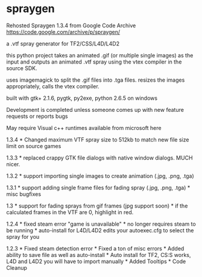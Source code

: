 # spraygen
Rehosted Spraygen 1.3.4 from Google Code Archive https://code.google.com/archive/p/spraygen/


a .vtf spray generator for TF2/CSS/L4D/L4D2

this python project takes an animated .gif (or multiple single images) as the input and outputs an animated .vtf spray using the vtex compiler in the source SDK.

uses imagemagick to split the .gif files into .tga files. resizes the images appropriately, calls the vtex compiler.

built with gtk+ 2.1.6, pygtk, py2exe, python 2.6.5 on windows

Development is completed unless someone comes up with new feature requests or reports bugs

May require Visual c++ runtimes available from microsoft here

1.3.4 * Changed maximum VTF spray size to 512kb to match new file size limit on source games

1.3.3 * replaced crappy GTK file dialogs with native window dialogs. MUCH nicer.

1.3.2 * support importing single images to create animation (.jpg, .png, .tga)

1.3.1 * support adding single frame files for fading spray (.jpg, .png, .tga) * misc bugfixes

1.3 * support for fading sprays from gif frames (jpg support soon) * if the calculated frames in the VTF are 0, highlight in red.

1.2.4 * fixed steam error "game is unavailable" * no longer requires steam to be running * auto-install for L4D/L4D2 edits your autoexec.cfg to select the spray for you

1.2.3 * Fixed steam detection error * Fixed a ton of misc errors * Added ability to save file as well as auto-install * Auto install for TF2, CS:S works, L4D and L4D2 you will have to import manually * Added Tooltips * Code Cleanup
